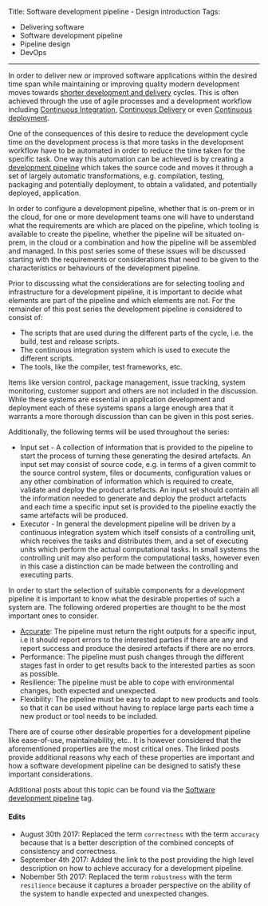 Title: Software development pipeline - Design introduction
Tags:
  - Delivering software
  - Software development pipeline
  - Pipeline design
  - DevOps
---

In order to deliver new or improved software applications within the desired
time span while maintaining or improving quality modern development moves towards
[shorter development and delivery](https://techbeacon.com/doing-continuous-delivery-focus-first-reducing-release-cycle-times)
cycles. This is often achieved through the use of agile processes and a development
workflow including [Continuous Integration](https://en.wikipedia.org/wiki/Continuous_integration),
[Continuous Delivery](https://en.wikipedia.org/wiki/Continuous_delivery)
or even [Continuous deployment](https://www.agilealliance.org/glossary/continuous-deployment).

One of the consequences of this desire to reduce the development cycle time on the
development process is that more tasks in the development workflow
have to be automated in order to reduce the time taken for the specific task.
One way this automation can be achieved is by creating a
[development pipeline](http://www.informit.com/articles/article.aspx?p=1621865&seqNum=2) which
takes the source code and moves it through a set of largely automatic transformations, e.g. compilation,
testing, packaging and potentially deployment, to obtain a validated, and potentially deployed, application.

In order to configure a development pipeline, whether that is on-prem or in the cloud, for
one or more development teams one will have to understand what the requirements are which
are placed on the pipeline, which tooling is available to create the pipeline, whether the
pipeline will be situated on-prem, in the cloud or a combination and
how the pipeline will be assembled and managed. In this post series some of
these issues will be discussed starting with the requirements or considerations that need
to be given to the characteristics or behaviours of the development pipeline.

Prior to discussing what the considerations are for selecting tooling and infrastructure
for a development pipeline, it is important to decide what elements are part of the pipeline
and which elements are not. For the remainder of this
post series the development pipeline is considered to consist of:

- The scripts that are used during the different parts of the cycle, i.e. the build, test
  and release scripts.
- The continuous integration system which is used to execute the different scripts.
- The tools, like the compiler, test frameworks, etc.

Items like version control, package management, issue tracking, system monitoring,
customer support and others are not included in the discussion. While these systems
are essential in application development and deployment each of these systems spans
a large enough area that it warrants a more thorough discussion than can be given in
this post series.

Additionally, the following terms will be used throughout the series:

- Input set - A collection of information that is provided to the pipeline to start
  the process of turning these generating the desired artefacts. An input set may consist
  of source code, e.g. in terms of a given commit to the source control system, files or
  documents, configuration values or any other combination of information which is required
  to create, validate and deploy the product artefacts.
  An input set should contain all the information needed to generate and deploy the product
  artefacts and each time a specific input set is provided to the pipeline exactly the
  same artefacts will be produced.
- Executor - In general the development pipeline will be driven by a continuous integration
  system which itself consists of a controlling unit, which receives the tasks and distributes them,
  and a set of executing units which perform the actual computational tasks. In small systems
  the controlling unit may also perform the computational tasks, however even in this case
  a distinction can be made between the controlling and executing parts.

In order to start the selection of suitable components for a development pipeline
it is important to know what the desirable properties of such a system are. The following
ordered properties are thought to be the most important ones to consider.

- [Accurate](Software-development-pipeline-Design-accuracy.html): The pipeline must return the right
  outputs for a specific input, i.e it should report errors to the interested parties if there are any
  and report success and produce the desired artefacts if there are no errors.
- Performance: The pipeline must push changes through the different stages fast
  in order to get results back to the interested parties as soon as possible.
- Resilience: The pipeline must be able to cope with environmental changes, both expected
  and unexpected.
- Flexibility: The pipeline must be easy to adapt to new products and tools so that it can
  be used without having to replace large parts each time a new product or tool needs to
  be included.

There are of course other desirable properties for a development pipeline like ease-of-use,
maintainability, etc.. It is however considered that the aforementioned properties are the
most critical ones. The linked posts provide additional reasons why each of these properties
are important and how a software development pipeline can be designed to satisfy these important
considerations.

Additional posts about this topic can be found via the
[Software development pipeline](/tags/software-development-pipeline.html) tag.


#### Edits

- August 30th 2017: Replaced the term `correctness` with the term `accuracy` because that
  is a better description of the combined concepts of consistency and correctness.
- September 4th 2017: Added the link to the post providing the high level description on
  how to achieve accuracy for a development pipeline.
- Nobember 5th 2017: Replaced the term `robustness` with the term `resilience` because it
  captures a broader perspective on the ability of the system to handle expected and unexpected
  changes.
